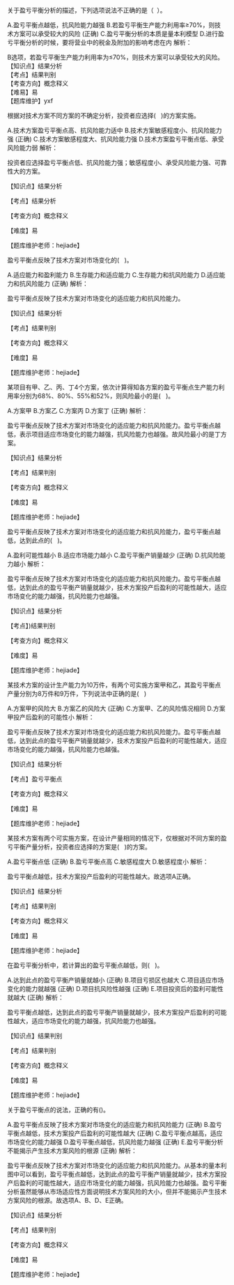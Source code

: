 <p>关于盈亏平衡分析的描述，下列选项说法不正确的是（ &nbsp;）。</p>
A.盈亏平衡点越低，抗风险能力越强
B.若盈亏平衡生产能力利用率≥70%，则技术方案可以承受较大的风险  (正确)
C.盈亏平衡分析的本质是量本利模型
D.进行盈亏平衡分析的时候，要将营业中的税金及附加的影响考虑在内
解析：<p>B选项，若盈亏平衡生产能力利用率为≤70%，则技术方案可以承受较大的风险。<br/>【知识点】结果分析<br/>【考点】结果判别<br/>【考查方向】概念释义<br/>【难易】易<br/>【题库维护】yxf</p>
<p>根据对技术方案不同方案的不确定分析，投资者应选择( &nbsp; )的方案实施。</p>
A.技术方案盈亏平衡点高、抗风险能力适中
B.技术方案敏感程度小、抗风险能力强  (正确)
C.技术方案敏感程度大、抗风险能力强
D.技术方案盈亏平衡点低、承受风险能力弱
解析：<p>    投资者应选择盈亏平衡点低、抗风险能力强；敏感程度小、承受风险能力强、可靠性大的方案。</p><p>    【知识点】结果分析</p><p>    【考点】结果分析</p><p>    【考查方向】概念释义</p><p>    【难度】易</p><p>    【题库维护老师：hejiade】</p>
<p>盈亏平衡点反映了技术方案对市场变化的( &nbsp; )。</p>
A.适应能力和盈利能力
B.生存能力和适应能力
C.生存能力和抗风险能力
D.适应能力和抗风险能力  (正确)
解析：<p>盈亏平衡点反映了技术方案对市场变化的适应能力和抗风险能力。</p><p>【知识点】结果分析</p><p>【考点】结果判别</p><p>【考查方向】概念释义</p><p>【难度】易</p><p>【题库维护老师：hejiade】</p>
<p>某项目有甲、乙、丙、丁4个方案，依次计算得知各方案的盈亏平衡点生产能力利用率分别为68%、80%、55%和52%，则风险最小的是( &nbsp; )。</p>
A.方案甲
B.方案乙
C.方案丙
D.方案丁  (正确)
解析：<p>盈亏平衡点反映了技术方案对市场变化的适应能力和抗风险能力。盈亏平衡点越低，表示项目适应市场变化的能力越强，抗风险能力也越强。故风险最小的是丁方案。</p><p>【知识点】结果分析</p><p>【考点】结果判别</p><p>【考查方向】概念释义</p><p>【难度】易</p><p>【题库维护老师：hejiade】</p>
<p>盈亏平衡点反映了技术方案对市场变化的适应能力和抗风险能力，盈亏平衡点越低，达到此点的( &nbsp; )。</p>
A.盈利可能性越小
B.适应市场能力越小
C.盈亏平衡产销量越少  (正确)
D.抗风险能力越小
解析：<p>盈亏平衡点反映了技术方案对市场变化的适应能力和抗风险能力。盈亏平衡点越低，达到此点的盈亏平衡产销量就越少，技术方案投产后盈利的可能性越大，适应市场变化的能力越强，抗风险能力也越强。</p><p>【知识点】结果分析</p><p>【考点】)结果判别</p><p>【考查方向】概念释义</p><p>【难度】易</p><p>【题库维护老师：hejiade】</p>
<p>某技术方案的设计生产能力为10万件，有两个可实施方案甲和乙，其盈亏平衡点产量分别为8万件和9万件，下列说法中正确的是( &nbsp; )</p>
A.方案甲的风险大
B.方案乙的风险大  (正确)
C.方案甲、乙的风险情况相同
D.方案甲投产后盈利的可能性小
解析：<p>盈亏平衡点反映了技术方案对市场变化的适应能力和抗风险能力。盈亏平衡点越低，达到此点的盈亏平衡产销量就越少，技术方案投产后盈利的可能性越大，适应市场变化的能力越强，抗风险能力也越强。</p><p>【知识点】结果分析</p><p>【考点】盈亏平衡点</p><p>【考查方向】概念释义</p><p>【难度】易</p><p>【题库维护老师：hejiade】</p>
<p>某技术方案有两个可实施方案，在设计产量相同的情况下，仅根据对不同方案的盈亏平衡产量分析，投资者应选择的方案是( &nbsp; )的方案。</p>
A.盈亏平衡点低  (正确)
B.盈亏平衡点高
C.敏感程度大
D.敏感程度小
解析：<p>盈亏平衡点越低，技术方案投产后盈利的可能性越大。故选项A正确。</p><p>【知识点】结果分析</p><p>【考点】结果判别</p><p>【考查方向】概念释义</p><p>【难度】易</p><p>【题库维护老师：hejiade】</p>
<p>在盈亏平衡分析中，若计算出的盈亏平衡点越低，则( &nbsp; )。</p>
A.达到此点的盈亏平衡产销量就越小  (正确)
B.项目亏损区也越大
C.项目适应市场变化的能力就越强  (正确)
D.项目抗风险性越强  (正确)
E.项目投资后的盈利可能性就越大  (正确)
解析：<p>盈亏平衡点越低，达到此点的盈亏平衡产销量就越少，技术方案投产后盈利的可能性越大，适应市场变化的能力越强，抗风险能力也越强。</p><p>【知识点】结果判别</p><p>【考点】结果判别</p><p>【考查方向】概念释义</p><p>【难度】易</p><p>【题库维护老师：hejiade】</p>
<p>关于盈亏平衡点的说法，正确的有()。</p>
A.盈亏平衡点反映了技术方案对市场变化的适应能力和抗风险能力  (正确)
B.盈亏平衡点越低，技术方案投产后盈利的可能性越大  (正确)
C.盈亏平衡点越高，适应市场变化的能力越强
D.盈亏平衡点越低，抗风险能力越强  (正确)
E.盈亏平衡分析不能揭示产生技术方案风险的根源  (正确)
解析：<p>盈亏平衡点反映了技术方案对市场变化的适应能力和抗风险能力。从基本的量本利图中可以看到，盈亏平衡点越低，达到此点的盈亏平衡产销量就越少，技术方案投产后盈利的可能性越大，适应市场变化的能力越强，抗风险能力也越强。盈亏平衡分析虽然能够从市场适应性方面说明技术方案风险的大小，但并不能揭示产生技术方案风险的根源。故选项A、B、D、E正确。</p><p>【知识点】结果分析</p><p>【考点】结果判别</p><p>【考查方向】概念释义</p><p>【难度】易</p><p>【题库维护老师：hejiade】</p><p><br/></p>
